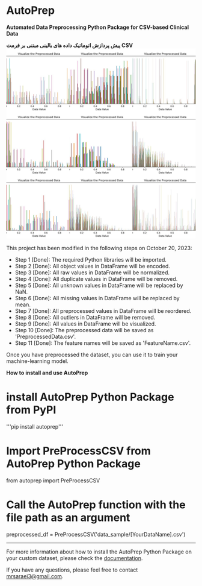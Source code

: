 # AutoPrep
**Automated Data Preprocessing Python Package for CSV-based Clinical Data**

**پیش پردازش اتوماتیک داده های بالینی مبتنی بر فرمت CSV**
![VisualizePreprocessedData](docs/AutoPrep.jpg)

This project has been modified in the following steps on October 20, 2023:

* Step 1 [Done]: The required Python libraries will be imported.
* Step 2 [Done]: All object values in DataFrame will be encoded.
* Step 3 [Done]: All raw values in DataFrame will be normalized.
* Step 4 [Done]: All duplicate values in DataFrame will be removed.
* Step 5 [Done]: All unknown values in DataFrame will be replaced by NaN.
* Step 6 [Done]: All missing values in DataFrame will be replaced by mean.
* Step 7 [Done]: All preprocessed values in DataFrame will be reordered.
* Step 8 [Done]: All outliers in DataFrame will be removed.
* Step 9 [Done]: All values in DataFrame will be visualized.
* Step 10 [Done]: The preprocessed data will be saved as 'PreprocessedData.csv'.
* Step 11 [Done]: The feature names will be saved as 'FeatureName.csv'.

Once you have preprocessed the dataset, you can use it to train your machine-learning model. 

**How to install and use AutoPrep**

# install AutoPrep Python Package from PyPI
'''pip install autoprep'''

# Import PreProcessCSV from AutoPrep Python Package
from autoprep import PreProcessCSV

# Call the AutoPrep function with the file path as an argument
preprocessed_df = PreProcessCSV('data_sample/[YourDataName].csv')

---
For more information about how to install the AutoPrep Python Package on your custom dataset, please check the [documentation](docs/README.md).

If you have any questions, please feel free to contact mrsaraei3@gmail.com.
